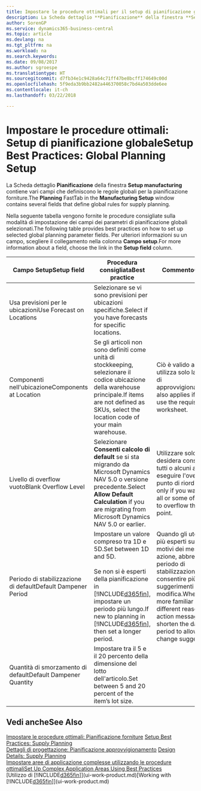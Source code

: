 ```yaml
---
title: Impostare le procedure ottimali per il setup di pianificazione globale | Microsoft Docs
description: La Scheda dettaglio **Pianificazione** della finestra **Setup manufacturing** contiene vari campi che definiscono le regole globali per la pianificazione forniture.
author: SorenGP
ms.service: dynamics365-business-central
ms.topic: article
ms.devlang: na
ms.tgt_pltfrm: na
ms.workload: na
ms.search.keywords: 
ms.date: 09/08/2017
ms.author: sgroespe
ms.translationtype: HT
ms.sourcegitcommit: d7fb34e1c9428a64c71ff47be8bcff174649c00d
ms.openlocfilehash: 5f9eda3b9bb2482a446370058c7bd4a503dde6ee
ms.contentlocale: it-ch
ms.lasthandoff: 03/22/2018

---
```

# <a name="setup-best-practices-global-planning-setup"></a><span data-ttu-id="37f87-103">Impostare le procedure ottimali: Setup di pianificazione globale</span><span class="sxs-lookup"><span data-stu-id="37f87-103">Setup Best Practices: Global Planning Setup</span></span>
<span data-ttu-id="37f87-104">La Scheda dettaglio **Pianificazione** della finestra **Setup manufacturing** contiene vari campi che definiscono le regole globali per la pianificazione forniture.</span><span class="sxs-lookup"><span data-stu-id="37f87-104">The **Planning** FastTab in the **Manufacturing Setup** window contains several fields that define global rules for supply planning.</span></span>  

 <span data-ttu-id="37f87-105">Nella seguente tabella vengono fornite le procedure consigliate sulla modalità di impostazione dei campi dei parametri di pianificazione globali selezionati.</span><span class="sxs-lookup"><span data-stu-id="37f87-105">The following table provides best practices on how to set up selected global planning parameter fields.</span></span> <span data-ttu-id="37f87-106">Per ulteriori informazioni su un campo, scegliere il collegamento nella colonna **Campo setup**.</span><span class="sxs-lookup"><span data-stu-id="37f87-106">For more information about a field, choose the link in the **Setup field** column.</span></span>  

|<span data-ttu-id="37f87-107">Campo Setup</span><span class="sxs-lookup"><span data-stu-id="37f87-107">Setup field</span></span>|<span data-ttu-id="37f87-108">Procedura consigliata</span><span class="sxs-lookup"><span data-stu-id="37f87-108">Best practice</span></span>|<span data-ttu-id="37f87-109">Commento</span><span class="sxs-lookup"><span data-stu-id="37f87-109">Comment</span></span>|  
|-----------------|-------------------|-------------|  
|<span data-ttu-id="37f87-110">Usa previsioni per le ubicazioni</span><span class="sxs-lookup"><span data-stu-id="37f87-110">Use Forecast on Locations</span></span>|<span data-ttu-id="37f87-111">Selezionare se vi sono previsioni per ubicazioni specifiche.</span><span class="sxs-lookup"><span data-stu-id="37f87-111">Select if you have forecasts for specific locations.</span></span>||  
|<span data-ttu-id="37f87-112">Componenti nell'ubicazione</span><span class="sxs-lookup"><span data-stu-id="37f87-112">Components at Location</span></span>|<span data-ttu-id="37f87-113">Se gli articoli non sono definiti come unità di stockkeeping, selezionare il codice ubicazione della warehouse principale.</span><span class="sxs-lookup"><span data-stu-id="37f87-113">If items are not defined as SKUs, select the location code of your main warehouse.</span></span>|<span data-ttu-id="37f87-114">Ciò è valido anche se si utilizza solo la richiesta di approvvigionamento.</span><span class="sxs-lookup"><span data-stu-id="37f87-114">This also applies if you only use the requisition worksheet.</span></span>|  
|<span data-ttu-id="37f87-115">Livello di overflow vuoto</span><span class="sxs-lookup"><span data-stu-id="37f87-115">Blank Overflow Level</span></span>|<span data-ttu-id="37f87-116">Selezionare **Consenti calcolo di default** se si sta migrando da Microsoft Dynamics NAV 5.0 o versione precedente.</span><span class="sxs-lookup"><span data-stu-id="37f87-116">Select **Allow Default Calculation** if you are migrating from Microsoft Dynamics NAV 5.0 or earlier.</span></span>|<span data-ttu-id="37f87-117">Utilizzare solo se si desidera consentire a tutti o alcuni articoli di eseguire l'overflow del punto di riordino.</span><span class="sxs-lookup"><span data-stu-id="37f87-117">Use only if you want to allow all or some of your items to overflow the reorder point.</span></span>|  
|<span data-ttu-id="37f87-118">Periodo di stabilizzazione di default</span><span class="sxs-lookup"><span data-stu-id="37f87-118">Default Dampener Period</span></span>|<span data-ttu-id="37f87-119">Impostare un valore compreso tra 1D e 5D.</span><span class="sxs-lookup"><span data-stu-id="37f87-119">Set between 1D and 5D.</span></span><br /><br /> <span data-ttu-id="37f87-120">Se non si è esperti della pianificazione in [!INCLUDE[d365fin](includes/d365fin_md.md)], impostare un periodo più lungo.</span><span class="sxs-lookup"><span data-stu-id="37f87-120">If new to planning in [!INCLUDE[d365fin](includes/d365fin_md.md)], then set a longer period.</span></span>|<span data-ttu-id="37f87-121">Quando gli utenti sono più esperti sui diversi motivi dei messaggi di azione, abbreviare il periodo di stabilizzazione per consentire più suggerimenti di modifica.</span><span class="sxs-lookup"><span data-stu-id="37f87-121">When users are more familiar with the different reasons for action messages, then shorten the dampener period to allow more change suggestions.</span></span>|  
|<span data-ttu-id="37f87-122">Quantità di smorzamento di default</span><span class="sxs-lookup"><span data-stu-id="37f87-122">Default Dampener Quantity</span></span>|<span data-ttu-id="37f87-123">Impostare tra il 5 e il 20 percento della dimensione del lotto dell'articolo.</span><span class="sxs-lookup"><span data-stu-id="37f87-123">Set between 5 and 20 percent of the item’s lot size.</span></span>||  

## <a name="see-also"></a><span data-ttu-id="37f87-124">Vedi anche</span><span class="sxs-lookup"><span data-stu-id="37f87-124">See Also</span></span>  
 <span data-ttu-id="37f87-125">[Impostare le procedure ottimali: Pianificazione forniture](setup-best-practices-supply-planning.md) </span><span class="sxs-lookup"><span data-stu-id="37f87-125">[Setup Best Practices: Supply Planning](setup-best-practices-supply-planning.md) </span></span>  
 <span data-ttu-id="37f87-126">[Dettagli di progettazione: Pianificazione approvvigionamento](design-details-supply-planning.md) </span><span class="sxs-lookup"><span data-stu-id="37f87-126">[Design Details: Supply Planning](design-details-supply-planning.md) </span></span>  
 [<span data-ttu-id="37f87-127">Impostare aree di applicazione complesse utilizzando le procedure ottimali</span><span class="sxs-lookup"><span data-stu-id="37f87-127">Set Up Complex Application Areas Using Best Practices</span></span>](set-up-complex-application-areas-using-best-practices.md)  
 <span data-ttu-id="37f87-128">[Utilizzo di [!INCLUDE[d365fin](includes/d365fin_md.md)]](ui-work-product.md)</span><span class="sxs-lookup"><span data-stu-id="37f87-128">[Working with [!INCLUDE[d365fin](includes/d365fin_md.md)]](ui-work-product.md)</span></span>

